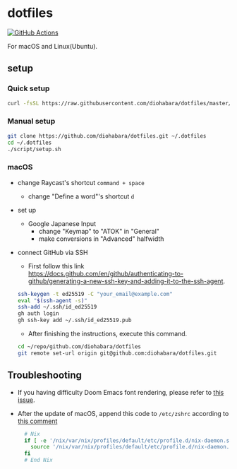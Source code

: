 # dotfiles

[![GitHub Actions](https://github.com/diohabara/dotfiles/actions/workflows/ci.yml/badge.svg)](https://github.com/diohabara/dotfiles/actions/workflows/ci.yml)

For macOS and Linux(Ubuntu).

## setup

### Quick setup

```sh
curl -fsSL https://raw.githubusercontent.com/diohabara/dotfiles/master/script/setup.sh | bash
```

### Manual setup

```sh
git clone https://github.com/diohabara/dotfiles.git ~/.dotfiles
cd ~/.dotfiles
./script/setup.sh
```

### macOS

- change Raycast's shortcut `command + space`
  - change "Define a word"'s shortcut `d`
- set up
  - Google Japanese Input
    - change "Keymap" to "ATOK" in "General"
    - make conversions in "Advanced" halfwidth

- connect GitHub via SSH

  - First follow this link <https://docs.github.com/en/github/authenticating-to-github/generating-a-new-ssh-key-and-adding-it-to-the-ssh-agent>.

  ```bash
  ssh-keygen -t ed25519 -C "your_email@example.com"
  eval "$(ssh-agent -s)"
  ssh-add ~/.ssh/id_ed25519
  gh auth login
  gh ssh-key add ~/.ssh/id_ed25519.pub
  ```

  - After finishing the instructions, execute this command.

  ```bash
  cd ~/repo/github.com/diohabara/dotfiles
  git remote set-url origin git@github.com:diohabara/dotfiles.git
  ```

## Troubleshooting

- If you having difficulty Doom Emacs font rendering, please refer to [this issue](https://github.com/hlissner/doom-emacs/issues/116).
- After the update of macOS, append this code to `/etc/zshrc` according to [this comment](https://github.com/NixOS/nix/issues/3616)

  ```bash
    # Nix
    if [ -e '/nix/var/nix/profiles/default/etc/profile.d/nix-daemon.sh' ]; then
      source '/nix/var/nix/profiles/default/etc/profile.d/nix-daemon.sh'
    fi
    # End Nix
  ```
